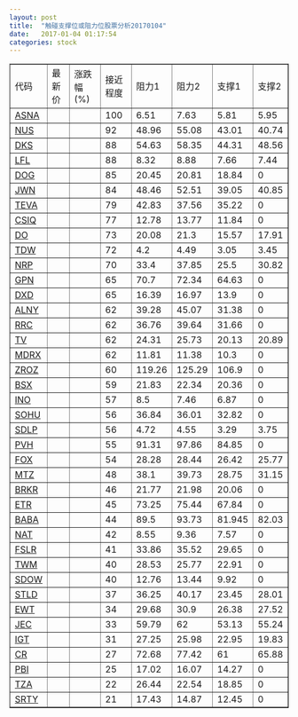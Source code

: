 ```yaml
---
layout: post
title:  "触碰支撑位或阻力位股票分析20170104"
date:   2017-01-04 01:17:54
categories: stock
---
```

<script type="text/javascript">
var stockList = []
stockList.push('gb_asna');
stockList.push('gb_nus');
stockList.push('gb_dks');
stockList.push('gb_lfl');
stockList.push('gb_dog');
stockList.push('gb_jwn');
stockList.push('gb_teva');
stockList.push('gb_csiq');
stockList.push('gb_do');
stockList.push('gb_tdw');
stockList.push('gb_nrp');
stockList.push('gb_gpn');
stockList.push('gb_dxd');
stockList.push('gb_alny');
stockList.push('gb_rrc');
stockList.push('gb_tv');
stockList.push('gb_mdrx');
stockList.push('gb_zroz');
stockList.push('gb_bsx');
stockList.push('gb_ino');
stockList.push('gb_sohu');
stockList.push('gb_sdlp');
stockList.push('gb_pvh');
stockList.push('gb_fox');
stockList.push('gb_mtz');
stockList.push('gb_brkr');
stockList.push('gb_etr');
stockList.push('gb_baba');
stockList.push('gb_nat');
stockList.push('gb_fslr');
stockList.push('gb_twm');
stockList.push('gb_sdow');
stockList.push('gb_stld');
stockList.push('gb_ewt');
stockList.push('gb_jec');
stockList.push('gb_igt');
stockList.push('gb_cr');
stockList.push('gb_pbi');
stockList.push('gb_tza');
stockList.push('gb_srty');
</script>
<table border="1">
 <tr>
 <td>代码</td>
 <td>最新价</td>
 <td>涨跌幅(%)</td>
 <td>接近程度</td>
 <td>阻力1</td>
 <td>阻力2</td>
 <td>支撑1</td>
 <td>支撑2</td>
</tr>
  <tr id="asna" class="red">
  <td><a href="http://stock.finance.sina.com.cn/usstock/quotes/ASNA.html" target="_blank">ASNA</a></td><td></td><td></td><td>100</td><td>6.51</td><td>7.63</td><td>5.81</td><td>5.95</td></tr>
  <tr id="nus" class="red">
  <td><a href="http://stock.finance.sina.com.cn/usstock/quotes/NUS.html" target="_blank">NUS</a></td><td></td><td></td><td>92</td><td>48.96</td><td>55.08</td><td>43.01</td><td>40.74</td></tr>
  <tr id="dks" class="red">
  <td><a href="http://stock.finance.sina.com.cn/usstock/quotes/DKS.html" target="_blank">DKS</a></td><td></td><td></td><td>88</td><td>54.63</td><td>58.35</td><td>44.31</td><td>48.56</td></tr>
  <tr id="lfl" class="red">
  <td><a href="http://stock.finance.sina.com.cn/usstock/quotes/LFL.html" target="_blank">LFL</a></td><td></td><td></td><td>88</td><td>8.32</td><td>8.88</td><td>7.66</td><td>7.44</td></tr>
  <tr id="dog" class="green">
  <td><a href="http://stock.finance.sina.com.cn/usstock/quotes/DOG.html" target="_blank">DOG</a></td><td></td><td></td><td>85</td><td>20.45</td><td>20.81</td><td>18.84</td><td>0</td></tr>
  <tr id="jwn" class="red">
  <td><a href="http://stock.finance.sina.com.cn/usstock/quotes/JWN.html" target="_blank">JWN</a></td><td></td><td></td><td>84</td><td>48.46</td><td>52.51</td><td>39.05</td><td>40.85</td></tr>
  <tr id="teva" class="red">
  <td><a href="http://stock.finance.sina.com.cn/usstock/quotes/TEVA.html" target="_blank">TEVA</a></td><td></td><td></td><td>79</td><td>42.83</td><td>37.56</td><td>35.22</td><td>0</td></tr>
  <tr id="csiq" class="red">
  <td><a href="http://stock.finance.sina.com.cn/usstock/quotes/CSIQ.html" target="_blank">CSIQ</a></td><td></td><td></td><td>77</td><td>12.78</td><td>13.77</td><td>11.84</td><td>0</td></tr>
  <tr id="do" class="green">
  <td><a href="http://stock.finance.sina.com.cn/usstock/quotes/DO.html" target="_blank">DO</a></td><td></td><td></td><td>73</td><td>20.08</td><td>21.3</td><td>15.57</td><td>17.91</td></tr>
  <tr id="tdw" class="green">
  <td><a href="http://stock.finance.sina.com.cn/usstock/quotes/TDW.html" target="_blank">TDW</a></td><td></td><td></td><td>72</td><td>4.2</td><td>4.49</td><td>3.05</td><td>3.45</td></tr>
  <tr id="nrp" class="red">
  <td><a href="http://stock.finance.sina.com.cn/usstock/quotes/NRP.html" target="_blank">NRP</a></td><td></td><td></td><td>70</td><td>33.4</td><td>37.85</td><td>25.5</td><td>30.82</td></tr>
  <tr id="gpn" class="red">
  <td><a href="http://stock.finance.sina.com.cn/usstock/quotes/GPN.html" target="_blank">GPN</a></td><td></td><td></td><td>65</td><td>70.7</td><td>72.34</td><td>64.63</td><td>0</td></tr>
  <tr id="dxd" class="green">
  <td><a href="http://stock.finance.sina.com.cn/usstock/quotes/DXD.html" target="_blank">DXD</a></td><td></td><td></td><td>65</td><td>16.39</td><td>16.97</td><td>13.9</td><td>0</td></tr>
  <tr id="alny" class="red">
  <td><a href="http://stock.finance.sina.com.cn/usstock/quotes/ALNY.html" target="_blank">ALNY</a></td><td></td><td></td><td>62</td><td>39.28</td><td>45.07</td><td>31.38</td><td>0</td></tr>
  <tr id="rrc" class="green">
  <td><a href="http://stock.finance.sina.com.cn/usstock/quotes/RRC.html" target="_blank">RRC</a></td><td></td><td></td><td>62</td><td>36.76</td><td>39.64</td><td>31.66</td><td>0</td></tr>
  <tr id="tv" class="green">
  <td><a href="http://stock.finance.sina.com.cn/usstock/quotes/TV.html" target="_blank">TV</a></td><td></td><td></td><td>62</td><td>24.31</td><td>25.73</td><td>20.13</td><td>20.89</td></tr>
  <tr id="mdrx" class="green">
  <td><a href="http://stock.finance.sina.com.cn/usstock/quotes/MDRX.html" target="_blank">MDRX</a></td><td></td><td></td><td>62</td><td>11.81</td><td>11.38</td><td>10.3</td><td>0</td></tr>
  <tr id="zroz" class="green">
  <td><a href="http://stock.finance.sina.com.cn/usstock/quotes/ZROZ.html" target="_blank">ZROZ</a></td><td></td><td></td><td>60</td><td>119.26</td><td>125.29</td><td>106.9</td><td>0</td></tr>
  <tr id="bsx" class="green">
  <td><a href="http://stock.finance.sina.com.cn/usstock/quotes/BSX.html" target="_blank">BSX</a></td><td></td><td></td><td>59</td><td>21.83</td><td>22.34</td><td>20.36</td><td>0</td></tr>
  <tr id="ino" class="green">
  <td><a href="http://stock.finance.sina.com.cn/usstock/quotes/INO.html" target="_blank">INO</a></td><td></td><td></td><td>57</td><td>8.5</td><td>7.46</td><td>6.87</td><td>0</td></tr>
  <tr id="sohu" class="red">
  <td><a href="http://stock.finance.sina.com.cn/usstock/quotes/SOHU.html" target="_blank">SOHU</a></td><td></td><td></td><td>56</td><td>36.84</td><td>36.01</td><td>32.82</td><td>0</td></tr>
  <tr id="sdlp" class="red">
  <td><a href="http://stock.finance.sina.com.cn/usstock/quotes/SDLP.html" target="_blank">SDLP</a></td><td></td><td></td><td>56</td><td>4.72</td><td>4.55</td><td>3.29</td><td>3.75</td></tr>
  <tr id="pvh" class="red">
  <td><a href="http://stock.finance.sina.com.cn/usstock/quotes/PVH.html" target="_blank">PVH</a></td><td></td><td></td><td>55</td><td>91.31</td><td>97.86</td><td>84.85</td><td>0</td></tr>
  <tr id="fox" class="red">
  <td><a href="http://stock.finance.sina.com.cn/usstock/quotes/FOX.html" target="_blank">FOX</a></td><td></td><td></td><td>54</td><td>28.28</td><td>28.44</td><td>26.42</td><td>25.77</td></tr>
  <tr id="mtz" class="red">
  <td><a href="http://stock.finance.sina.com.cn/usstock/quotes/MTZ.html" target="_blank">MTZ</a></td><td></td><td></td><td>48</td><td>38.1</td><td>39.73</td><td>28.75</td><td>31.15</td></tr>
  <tr id="brkr" class="red">
  <td><a href="http://stock.finance.sina.com.cn/usstock/quotes/BRKR.html" target="_blank">BRKR</a></td><td></td><td></td><td>46</td><td>21.77</td><td>21.98</td><td>20.06</td><td>0</td></tr>
  <tr id="etr" class="red">
  <td><a href="http://stock.finance.sina.com.cn/usstock/quotes/ETR.html" target="_blank">ETR</a></td><td></td><td></td><td>45</td><td>73.25</td><td>75.44</td><td>67.84</td><td>0</td></tr>
  <tr id="baba" class="red">
  <td><a href="http://stock.finance.sina.com.cn/usstock/quotes/BABA.html" target="_blank">BABA</a></td><td></td><td></td><td>44</td><td>89.5</td><td>93.73</td><td>81.945</td><td>82.03</td></tr>
  <tr id="nat" class="green">
  <td><a href="http://stock.finance.sina.com.cn/usstock/quotes/NAT.html" target="_blank">NAT</a></td><td></td><td></td><td>42</td><td>8.55</td><td>9.36</td><td>7.57</td><td>0</td></tr>
  <tr id="fslr" class="red">
  <td><a href="http://stock.finance.sina.com.cn/usstock/quotes/FSLR.html" target="_blank">FSLR</a></td><td></td><td></td><td>41</td><td>33.86</td><td>35.52</td><td>29.65</td><td>0</td></tr>
  <tr id="twm" class="green">
  <td><a href="http://stock.finance.sina.com.cn/usstock/quotes/TWM.html" target="_blank">TWM</a></td><td></td><td></td><td>40</td><td>28.53</td><td>25.77</td><td>22.91</td><td>0</td></tr>
  <tr id="sdow" class="green">
  <td><a href="http://stock.finance.sina.com.cn/usstock/quotes/SDOW.html" target="_blank">SDOW</a></td><td></td><td></td><td>40</td><td>12.76</td><td>13.44</td><td>9.92</td><td>0</td></tr>
  <tr id="stld" class="red">
  <td><a href="http://stock.finance.sina.com.cn/usstock/quotes/STLD.html" target="_blank">STLD</a></td><td></td><td></td><td>37</td><td>36.25</td><td>40.17</td><td>23.45</td><td>28.01</td></tr>
  <tr id="ewt" class="green">
  <td><a href="http://stock.finance.sina.com.cn/usstock/quotes/EWT.html" target="_blank">EWT</a></td><td></td><td></td><td>34</td><td>29.68</td><td>30.9</td><td>26.38</td><td>27.52</td></tr>
  <tr id="jec" class="red">
  <td><a href="http://stock.finance.sina.com.cn/usstock/quotes/JEC.html" target="_blank">JEC</a></td><td></td><td></td><td>33</td><td>59.79</td><td>62</td><td>53.13</td><td>55.24</td></tr>
  <tr id="igt" class="red">
  <td><a href="http://stock.finance.sina.com.cn/usstock/quotes/IGT.html" target="_blank">IGT</a></td><td></td><td></td><td>31</td><td>27.25</td><td>25.98</td><td>22.95</td><td>19.83</td></tr>
  <tr id="cr" class="green">
  <td><a href="http://stock.finance.sina.com.cn/usstock/quotes/CR.html" target="_blank">CR</a></td><td></td><td></td><td>27</td><td>72.68</td><td>77.42</td><td>61</td><td>65.88</td></tr>
  <tr id="pbi" class="red">
  <td><a href="http://stock.finance.sina.com.cn/usstock/quotes/PBI.html" target="_blank">PBI</a></td><td></td><td></td><td>25</td><td>17.02</td><td>16.07</td><td>14.27</td><td>0</td></tr>
  <tr id="tza" class="green">
  <td><a href="http://stock.finance.sina.com.cn/usstock/quotes/TZA.html" target="_blank">TZA</a></td><td></td><td></td><td>22</td><td>26.44</td><td>22.54</td><td>18.85</td><td>0</td></tr>
  <tr id="srty" class="green">
  <td><a href="http://stock.finance.sina.com.cn/usstock/quotes/SRTY.html" target="_blank">SRTY</a></td><td></td><td></td><td>21</td><td>17.43</td><td>14.87</td><td>12.45</td><td>0</td></tr>
</table>
